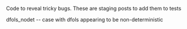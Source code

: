 Code to reveal tricky bugs. These are staging posts to add them to tests

dfols_nodet -- case with dfols appearing to be non-deterministic